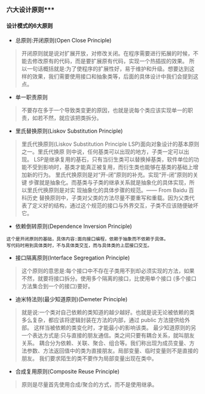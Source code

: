 ### 六大设计原则***

#### 设计模式的6大原则

* 总原则:开闭原则(Open Close Principle)

> 开闭原则就是说对扩展开放，对修改关闭。在程序需要进行拓展的时候，不能去修改原有的代码，而是要扩展原有代码，实现一个热插拔的效果。
>     所以一句话概括就是:为了使程序的扩展性好，易于维护和升级。想要达到这样的效果，我们需要使用接口和抽象类等，后面的具体设计中我们会提到这点。



* 单一职责原则

>  不要存在多于一个导致类变更的原因，也就是说每个类应该实现单一的职责，如若不然，就应该把类拆分。



* 里氏替换原则(Liskov Substitution Principle)

> 里氏代换原则(Liskov Substitution Principle LSP)面向对象设计的基本原则之一。里氏代换原 则中说，任何基类可以出现的地方，子类一定可以出现。
> LSP是继承复用的基石，只有当衍生类可以替换掉基类，软件单位的功能不受到影响时，基类才能真正被复用，而衍生类也能够在基类的基础上增加新的行为。
> 里氏代换原则是对“开-闭”原则的补充。实现“开-闭”原则的关键 步骤就是抽象化。而基类与子类的继承关系就是抽象化的具体实现，所以里氏代换原则是对实
> 现抽象化的具体步骤的规范。—— From Baidu 百科历史
> 替换原则中，子类对父类的方法尽量不要重写和重载。因为父类代表了定义好的结构，通过这个规范的接口与外界交互，子类不应该随便破坏它。



* 依赖倒转原则(Dependence Inversion Principle)

```code
这个是开闭原则的基础，具体内容:面向接口编程，依赖于抽象而不依赖于具体。
写代码时用到具体类时，不与具体类交互，而与具体类的上层接口交互。
```



* 接口隔离原则(Interface Segregation Principle)

> 这个原则的意思是:每个接口中不存在子类用不到却必须实现的方法，如果不然，就要将接口拆分。使用多个隔离的接口，比使用单个接口
> (多个接口方法集合到一个的接口)要好。



* 迪米特法则(最少知道原则)(Demeter Principle)

> 就是说:一个类对自己依赖的类知道的越少越好。也就是说无论被依赖的类多么复杂，都应该将逻辑封装在方法的内部，通过 public 方法提供给外部。
> 这样当被依赖的类变化时，才能最小的影响该类。 最少知道原则的另一个表达方式是:只与直接的朋友通信。类之间只要有耦合关系，就叫朋友关系。
> 耦合分为依赖、关联、聚合、组合等。我们称出现为成员变量、方法参数、方法返回值中的类为直接朋友。局部变量、临时变量则不是直接的朋友。
> 我们要求陌生的类不要作为局部变量出现在类中。



* 合成复用原则(Composite Reuse Principle)

> 原则是尽量首先使用合成/聚合的方式，而不是使用继承。


